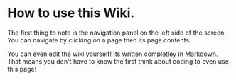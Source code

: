 <!-- TITLE: Home -->
<!-- SUBTITLE: A quick reference guide to all things TeraRecon -->

# How to use this Wiki.
The first thing to note is the navigation panel on the left side of the screen. You can navigate by clicking on a page then its page contents.

You can even edit the wiki yourself! Its written completley in [Markdown](https://github.com/adam-p/markdown-here/wiki/Markdown-Cheatsheet "Markdown Cheat Sheet"). That means you don't have to know the first think about coding to even use this page!